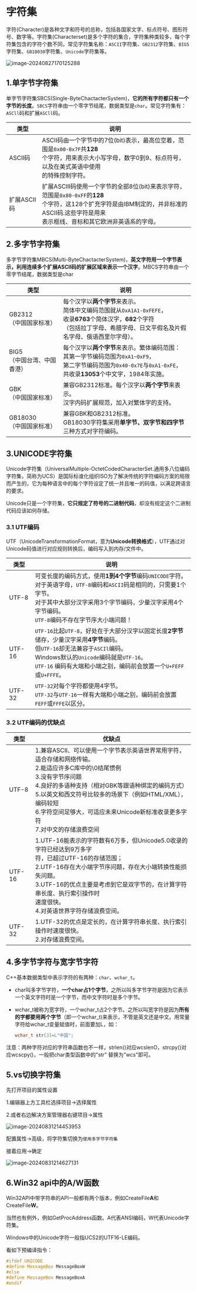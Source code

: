 # 字符集

字符(Character)是各种文字和符号的总称，包括各国家文字、标点符号、图形符号、数字等。字符集(Characterset)是多个字符的集合，字符集种类较多，每个字符集包含的字符个数不同，常见字符集名称：`ASCII`字符集、`GB2312`字符集、`BIG5`字符集、`GB18030`字符集、`Unicode`字符集等。

![image-20240827170125288](https://gitee.com/xarzhi/picture/raw/master/img/image-20240827170125288.png)



## 1.单字节字符集

单字节字符集SBCS(Single-ByteChactacterSystem)，**它的所有字符都只有一个字节的长度**。`SBCS`字符串由一个零字节结尾，数据类型是`char`。常见字符集有：`ASCll`码和扩展`ASCll`码。

| 类型        | 说明                                                         |
| ----------- | ------------------------------------------------------------ |
| ASCII码     | ASCII码由一个字节中的7位(bit)表示，最高位空着，范围是`0x00-0x7F`共**128**<br/>个字符，用来表示大小写字母，数字0到9、标点符号，以及在美式英语中使用<br/>的特殊控制字符。 |
| 扩展ASCII码 | 扩展ASClII码使用一个字节的全部8位(bit)来表示字符，范围是`0x80-0xFF`的**128**<br/>个字符，这128个扩充字符是由IBM制定的，并非标准的ASCII码.这些字符是用来<br/>表示框线、音标和其它欧洲非英语系的字母。 |



## 2.多字节字符集

多字节字符集MBCS(Multi-ByteChactacterSystem)，**英文字符用一个字节表示，利用连续多个扩展ASCII码的扩展区域来表示一个汉字**。MBCS字符串由一个零字节结尾，数据类型是char

| 类型                            | 说明                                                         |
| ------------------------------- | ------------------------------------------------------------ |
| GB2312<br/>（中国国家标准）     | 每个汉字以**两个字节**来表示。<br/>简体中文编码范围就从`OxA1A1-0xFEFE`，<br>收录**6763**个简体汉字，**682**个字符<br/>（包括拉丁字母、希腊字母、日文平假名及片假名字母、俄语西里尔字母）。 |
| BIG5<br/>（中国台湾、中国香港） | 每个汉字以**两个字节**来表示。繁体编码范围：<br/>其第一字节编码范围为`0xA1~0xF9`，<br/>第二字节编码范围为`0x40-0x7E`与`0xA1-0xFE`，<br/>共收录**13053**个中文字，1984年实施。 |
| GBK<br/>（中国国家标准）        | 兼容GB2312标准。每个汉字以**两个字节**来表示。<br/>汉字内码扩展规范，加入对繁体字的支持。 |
| GB18030<br/>（中国国家标准）    | 兼容GBK和GB2312标准。<br/>GB18030字符集采用**单字节、双字节和四字节**三种方式对字符编码。 |



## 3.UNICODE字符集

Unicode字符集（UniversalMultiple-OctetCodedCharacterSet.通用多八位编码字符集，简称为UCS）是国际标谁化组织ISO为了解决传统的字符编码方案的局限而产生的，它为每种语言中的每个字符设定了统一并且唯一的码值，以满足跨语言的要求。

Unicode只是一个字符集，**它只规定了符号的二进制代码**，却没有规定这个二进制代码应该如何存储。



### 3.1 UTF编码

UTF（UnicodeTransformationFormat，意为**Unicode转换格式**），UTF通过对Unicode码值进行对应规则转换后，编码写入到内存/文件中。

| 类型   | 说明                                                         |
| ------ | ------------------------------------------------------------ |
| UTF-8  | 可变长度的编码方式，使用**1到4个字节**编码`UNICODE`字符。<br/>对于英语字母，`UTF-8`编码和`ASCII`码是相同的，只需要1个字节。<br/>对于其中大部分汉字采用3个字节编码，少量汉字采用4个字节编码。<br/>`UTF-8`编码不存在字节序大小端问题！ |
| UTF-16 | `UTF-16`比起`UTF-8`，好处在于大部分汉字以固定长度**2字节**储存，少量汉字采用**4字节**编码。<br>但`UTF-16`却无法兼容于`ASCIl`编码。<br/>Windows默认的`Unicode`编码就是`UTF-16`。<br/>`UTF-16` 编码有大端和小端之别，编码前会放置一个`U+FEFF`或`U+FFFE`。 |
| UTF-32 | `UTF-32`对每个字符都使用4字节。<br/>`UTF-32`与`UTF-16`一样有大端和小端之别，编码前会放置`FEFF`或`FFFE`以区分。 |



### 3.2 UTF编码的优缺点

| 类型   | 优缺点                                                       |
| ------ | ------------------------------------------------------------ |
| UTF-8  | 1.兼容ASCII、可以使用一个字节表示英语世界常用字符，适合存储和网络传输。<br/>2.能适应许多C库中的\0结尾惯例<br/>3.没有字节序问题<br/>4.良好的多语种支持（相对GBK等跟语种绑定的编码方式）<br/>5.以英文和西文符号比较多的场景下（例如HTML/XML），编码较短<br/>6.字符空间足够大，可适应未来Unicode新标准收录更多字符<br/>7.对中文的存储浪费空间 |
| UTF-16 | 1.UTF-16能表示的字符数有6万多，但Unicode5.0收录的字符已经达到9万多字<br/>符，已超过UTF-16的存储范围；<br/>2.UTF-16存在大小端字节序问题，存在大小端转换性能损失问题。<br/>3.UTF-16的优点主要是考虑到它是双字节的，在计算字符串长度、执行索引操作时<br/>速度很快。<br/>4.对英语世界字符存储浪费空间。 |
| UTF-32 | 1.UTF-32的优点是定长的，在计算字符串长度、执行索引操作时速度很快。<br/>2.对存储浪费空间。 |





## 4.多字节字符与宽字节字符

C++基本数据类型中表示字符的有两种：`char`、`wchar_t`。

- char叫多字节字符，**一个char占1个字节**，之所以叫多字节字符是因为它表示一个英文字符时是一个字节，而中文字符时是多个字节。

- wchar_t被称为宽字符，一个wchar_t占2个字节。之所以叫宽字符是因为**所有的字都要用两个字节**（即一个wchar_t)来表示，不管是英文还是中文。用常量字符给wchar_t变量赋值时，前面要加L，如：

  ```c++
  wchar_t str[3]=L"中国";
  ```

  

注意：两种字符对应的字符串函数也不一样，strlen()对应wcslenO，strcpy()对应wcscpy()，一般把char类型函数中的"str"
替换为”wcs"即可。



## 5.vs切换字符集

先打开项目的属性设置

1.编辑器上方工具栏选择项目->选择属性

2.或者右边解决方案管理器右键项目->属性

![image-20240831214453953](https://gitee.com/xarzhi/picture/raw/master/img/image-20240831214453953.png)

配置属性->高级，将字符集切换为`使用多字节字符集`

接着应用->确定

![image-20240831214627131](https://gitee.com/xarzhi/picture/raw/master/img/image-20240831214627131.png)



## 6.Win32 api中的A/W函数

Win32APl中带字符串的APl一般都有两个版本，例如CreateFile**A**和CreateFile**W**。

当然也有例外，例如GetProcAddress函数。A代表ANSI编码，W代表Unicode字符集。

Windows中的Unicode字符一般指UCS2的UTF16-LE编码。

看如下预编译指令：

```c++
#ifdef UNICODE
#define MessageBox MessageBoxW
#else
#define MessageBox MessageBoxA
#endif
```



